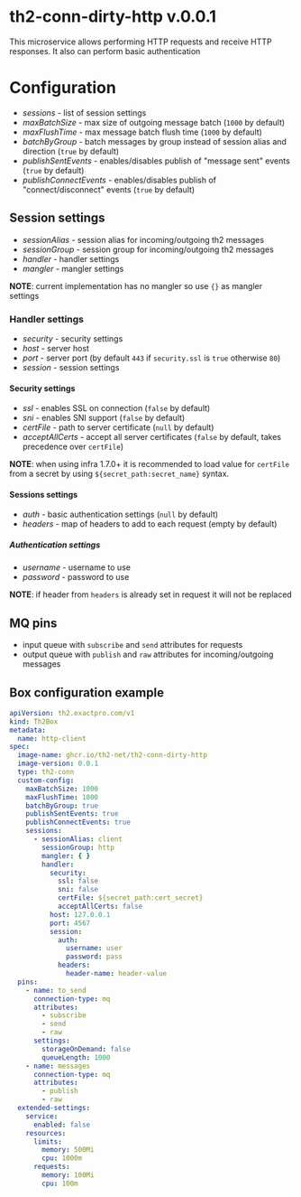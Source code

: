 # th2-conn-dirty-http v.0.0.1

This microservice allows performing HTTP requests and receive HTTP responses. It also can perform basic authentication

# Configuration

+ *sessions* - list of session settings
+ *maxBatchSize* - max size of outgoing message batch (`1000` by default)
+ *maxFlushTime* - max message batch flush time (`1000` by default)
+ *batchByGroup* - batch messages by group instead of session alias and direction (`true` by default)
+ *publishSentEvents* - enables/disables publish of "message sent" events (`true` by default)
+ *publishConnectEvents* - enables/disables publish of "connect/disconnect" events (`true` by default)

## Session settings

+ *sessionAlias* - session alias for incoming/outgoing th2 messages
+ *sessionGroup* - session group for incoming/outgoing th2 messages
+ *handler* - handler settings
+ *mangler* - mangler settings

**NOTE**: current implementation has no mangler so use `{}` as mangler settings

### Handler settings

+ *security* - security settings
+ *host* - server host
+ *port* - server port (by default `443` if `security.ssl` is `true` otherwise `80`)
+ *session* - session settings

#### Security settings

+ *ssl* - enables SSL on connection (`false` by default)
+ *sni* - enables SNI support (`false` by default)
+ *certFile* - path to server certificate (`null` by default)
+ *acceptAllCerts* - accept all server certificates (`false` by default, takes precedence over `certFile`)

**NOTE**: when using infra 1.7.0+ it is recommended to load value for `certFile` from a secret by using `${secret_path:secret_name}` syntax.

#### Sessions settings

+ *auth* - basic authentication settings (`null` by default)
+ *headers* - map of headers to add to each request (empty by default)

##### Authentication settings

+ *username* - username to use
+ *password* - password to use

**NOTE**: if header from `headers` is already set in request it will not be replaced

## MQ pins

* input queue with `subscribe` and `send` attributes for requests
* output queue with `publish` and `raw` attributes for incoming/outgoing messages

## Box configuration example

```yaml
apiVersion: th2.exactpro.com/v1
kind: Th2Box
metadata:
  name: http-client
spec:
  image-name: ghcr.io/th2-net/th2-conn-dirty-http
  image-version: 0.0.1
  type: th2-conn
  custom-config:
    maxBatchSize: 1000
    maxFlushTime: 1000
    batchByGroup: true
    publishSentEvents: true
    publishConnectEvents: true
    sessions:
      - sessionAlias: client
        sessionGroup: http
        mangler: { }
        handler:
          security:
            ssl: false
            sni: false
            certFile: ${secret_path:cert_secret}
            acceptAllCerts: false
          host: 127.0.0.1
          port: 4567
          session:
            auth:
              username: user
              password: pass
            headers:
              header-name: header-value
  pins:
    - name: to_send
      connection-type: mq
      attributes:
        - subscribe
        - send
        - raw
      settings:
        storageOnDemand: false
        queueLength: 1000
    - name: messages
      connection-type: mq
      attributes:
        - publish
        - raw
  extended-settings:
    service:
      enabled: false
    resources:
      limits:
        memory: 500Mi
        cpu: 1000m
      requests:
        memory: 100Mi
        cpu: 100m
```